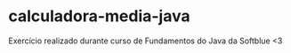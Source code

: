# calculadora-media-java
Exercício realizado durante curso de Fundamentos do Java da Softblue &lt;3
